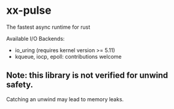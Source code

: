 # xx-pulse
The fastest async runtime for rust

Available I/O Backends:
- io_uring (requires kernel version >= 5.11)
- kqueue, iocp, epoll: contributions welcome

## Note: this library is not verified for unwind safety.
Catching an unwind may lead to memory leaks.
